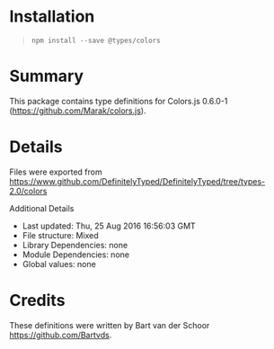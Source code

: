 # Installation
> `npm install --save @types/colors`

# Summary
This package contains type definitions for Colors.js 0.6.0-1 (https://github.com/Marak/colors.js).

# Details
Files were exported from https://www.github.com/DefinitelyTyped/DefinitelyTyped/tree/types-2.0/colors

Additional Details
 * Last updated: Thu, 25 Aug 2016 16:56:03 GMT
 * File structure: Mixed
 * Library Dependencies: none
 * Module Dependencies: none
 * Global values: none

# Credits
These definitions were written by Bart van der Schoor <https://github.com/Bartvds>.
